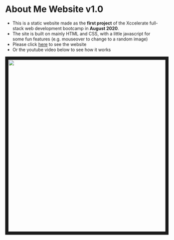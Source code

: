 # About Me Website v1.0

* This is a static website made as the **first project** of the Xccelerate full-stack web development bootcamp in **August 2020**.
* The site is built on mainly HTML and CSS, with a little javascript for some fun features (e.g. mouseover to change to a random image)
* Please click <a href="https://bleungaboutmev1.surge.sh"  target="_blank">here</a> to see the website 
* Or the youtube video below to see how it works


<img src="https://github.com/bleunggithub/1aboutme/blob/master/assets/1-aboutme.gif?raw=true" width="550" border="10" />
